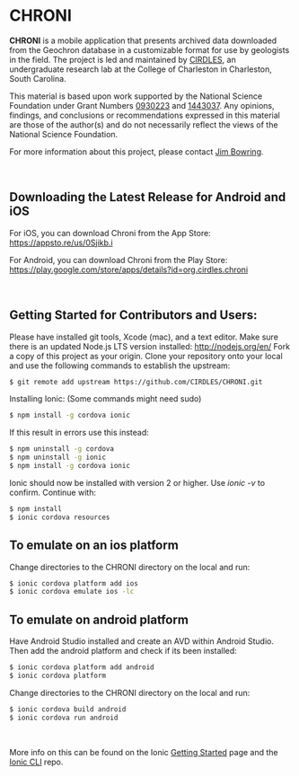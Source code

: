 CHRONI
=====================

**CHRONI** is a mobile application that presents archived data downloaded from the Geochron database in a customizable format for use by geologists in the field. The project is led and maintained by [CIRDLES](https://cirdles.org), an undergraduate research lab at the College of Charleston in Charleston, South Carolina.

This material is based upon work supported by the National Science Foundation under Grant Numbers [0930223](http://www.nsf.gov/awardsearch/showAward?AWD_ID=0930223) and [1443037](http://www.nsf.gov/awardsearch/showAward?AWD_ID=1443037).  Any opinions, findings, and conclusions or recommendations expressed in this material are those of the author(s) and do not necessarily reflect the views of the National Science Foundation.

For more information about this project, please contact [Jim Bowring](mailto://bowringj@cofc.edu).

<br/>

Downloading the Latest Release for Android and iOS
-------------

For iOS, you can download Chroni from the App Store: https://appsto.re/us/0Sjikb.i

For Android, you can download Chroni from the Play Store: https://play.google.com/store/apps/details?id=org.cirdles.chroni

<br/>

Getting Started for Contributors and Users:
-------------

Please have installed git tools, Xcode (mac), and a text editor. Make sure there is an updated Node.js LTS version installed: http://nodejs.org/en/
Fork a copy of this project as your origin. Clone your repository onto your local and use the following commands to establish the upstream:

```bash
$ git remote add upstream https://github.com/CIRDLES/CHRONI.git
```

Installing Ionic: (Some commands might need sudo)

```bash
$ npm install -g cordova ionic
```
If this result in errors use this instead:

```bash
$ npm uninstall -g cordova
$ npm uninstall -g ionic
$ npm install -g cordova ionic
```
Ionic should now be installed with version 2 or higher. Use *ionic -v* to confirm. Continue with:

```bash
$ npm install
$ ionic cordova resources
```

To emulate on an ios platform
-------------
Change directories to the CHRONI directory on the local and run:

```bash
$ ionic cordova platform add ios
$ ionic cordova emulate ios -lc
```

To emulate on android platform
-------------
Have Android Studio installed and create an AVD within Android Studio. Then add the android platform and check if its been installed:

```bash
$ ionic cordova platform add android
$ ionic cordova platform
```

Change directories to the CHRONI directory on the local and run:

```bash
$ ionic cordova build android
$ ionic cordova run android
```

<br/>

More info on this can be found on the Ionic [Getting Started](http://ionicframework.com/getting-started) page and the [Ionic CLI](https://github.com/driftyco/ionic-cli) repo.
